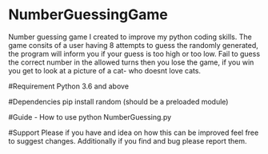 # NumberGuessingGame
Number guessing game I created to improve my python coding skills. The game consits of a user having 8 attempts to guess the randomly generated, the program will inform you if your guess is too high or too low. Fail to guess the correct number in the allowed turns then you lose the game, if you win you get to look at a picture of a cat- who doesnt love cats.


#Requirement
Python 3.6 and above 

#Dependencies
pip install random (should be a preloaded module)

#Guide - How to use 
python NumberGuessing.py

#Support
Please if you have and idea on how this can be improved feel free to suggest changes. Additionally if you find and bug please report them.

